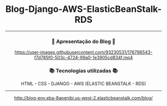 <div align="center">

# Blog-Django-AWS-ElasticBeanStalk-RDS

<hr>


### 🔭 Apresentação do Blog 🔭
https://user-images.githubusercontent.com/93230531/176796543-f7d785f0-503c-4724-99a0-1e3905cd834f.mp4

### 📚 Tecnologias utilizadas 📚
HTML - CSS - DJANGO - AWS (ELASTIC BEANSTALK - RDS)

<hr>

http://blog-env.eba-8apenibi.us-west-2.elasticbeanstalk.com/blog/

</div>


